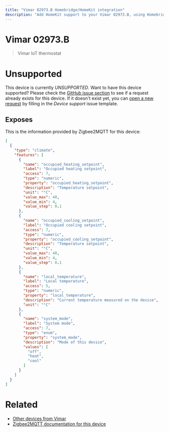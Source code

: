 ```yaml
---
title: "Vimar 02973.B Homebridge/HomeKit integration"
description: "Add HomeKit support to your Vimar 02973.B, using Homebridge, Zigbee2MQTT and homebridge-z2m."
---
```

<!---
This file has been GENERATED using src/docgen/docgen.ts
DO NOT EDIT THIS FILE MANUALLY!
-->
# Vimar 02973.B
> Vimar IoT thermostat


# Unsupported

This device is currently *UNSUPPORTED*.
Want to have this device supported? Please check the [GitHub issue section](https://github.com/itavero/homebridge-z2m/issues?q=02973.B) to see if a request already exists for this device.
If it doesn't exist yet, you can [open a new request](https://github.com/itavero/homebridge-z2m/issues/new?assignees=&labels=enhancement&template=device_support.yml&title=%5BDevice%5D+Vimar%2002973.B&model=Vimar%2002973.B&exposes=%5B%0A%20%20%7B%0A%20%20%20%20%22type%22%3A%20%22climate%22%2C%0A%20%20%20%20%22features%22%3A%20%5B%0A%20%20%20%20%20%20%7B%0A%20%20%20%20%20%20%20%20%22name%22%3A%20%22occupied_heating_setpoint%22%2C%0A%20%20%20%20%20%20%20%20%22label%22%3A%20%22Occupied%20heating%20setpoint%22%2C%0A%20%20%20%20%20%20%20%20%22access%22%3A%207%2C%0A%20%20%20%20%20%20%20%20%22type%22%3A%20%22numeric%22%2C%0A%20%20%20%20%20%20%20%20%22property%22%3A%20%22occupied_heating_setpoint%22%2C%0A%20%20%20%20%20%20%20%20%22description%22%3A%20%22Temperature%20setpoint%22%2C%0A%20%20%20%20%20%20%20%20%22unit%22%3A%20%22%C2%B0C%22%2C%0A%20%20%20%20%20%20%20%20%22value_max%22%3A%2040%2C%0A%20%20%20%20%20%20%20%20%22value_min%22%3A%204%2C%0A%20%20%20%20%20%20%20%20%22value_step%22%3A%200.1%0A%20%20%20%20%20%20%7D%2C%0A%20%20%20%20%20%20%7B%0A%20%20%20%20%20%20%20%20%22name%22%3A%20%22occupied_cooling_setpoint%22%2C%0A%20%20%20%20%20%20%20%20%22label%22%3A%20%22Occupied%20cooling%20setpoint%22%2C%0A%20%20%20%20%20%20%20%20%22access%22%3A%207%2C%0A%20%20%20%20%20%20%20%20%22type%22%3A%20%22numeric%22%2C%0A%20%20%20%20%20%20%20%20%22property%22%3A%20%22occupied_cooling_setpoint%22%2C%0A%20%20%20%20%20%20%20%20%22description%22%3A%20%22Temperature%20setpoint%22%2C%0A%20%20%20%20%20%20%20%20%22unit%22%3A%20%22%C2%B0C%22%2C%0A%20%20%20%20%20%20%20%20%22value_max%22%3A%2040%2C%0A%20%20%20%20%20%20%20%20%22value_min%22%3A%204%2C%0A%20%20%20%20%20%20%20%20%22value_step%22%3A%200.1%0A%20%20%20%20%20%20%7D%2C%0A%20%20%20%20%20%20%7B%0A%20%20%20%20%20%20%20%20%22name%22%3A%20%22local_temperature%22%2C%0A%20%20%20%20%20%20%20%20%22label%22%3A%20%22Local%20temperature%22%2C%0A%20%20%20%20%20%20%20%20%22access%22%3A%205%2C%0A%20%20%20%20%20%20%20%20%22type%22%3A%20%22numeric%22%2C%0A%20%20%20%20%20%20%20%20%22property%22%3A%20%22local_temperature%22%2C%0A%20%20%20%20%20%20%20%20%22description%22%3A%20%22Current%20temperature%20measured%20on%20the%20device%22%2C%0A%20%20%20%20%20%20%20%20%22unit%22%3A%20%22%C2%B0C%22%0A%20%20%20%20%20%20%7D%2C%0A%20%20%20%20%20%20%7B%0A%20%20%20%20%20%20%20%20%22name%22%3A%20%22system_mode%22%2C%0A%20%20%20%20%20%20%20%20%22label%22%3A%20%22System%20mode%22%2C%0A%20%20%20%20%20%20%20%20%22access%22%3A%207%2C%0A%20%20%20%20%20%20%20%20%22type%22%3A%20%22enum%22%2C%0A%20%20%20%20%20%20%20%20%22property%22%3A%20%22system_mode%22%2C%0A%20%20%20%20%20%20%20%20%22description%22%3A%20%22Mode%20of%20this%20device%22%2C%0A%20%20%20%20%20%20%20%20%22values%22%3A%20%5B%0A%20%20%20%20%20%20%20%20%20%20%22off%22%2C%0A%20%20%20%20%20%20%20%20%20%20%22heat%22%2C%0A%20%20%20%20%20%20%20%20%20%20%22cool%22%0A%20%20%20%20%20%20%20%20%5D%0A%20%20%20%20%20%20%7D%0A%20%20%20%20%5D%0A%20%20%7D%0A%5D) by filling in the _Device support_ issue template.

## Exposes

This is the information provided by Zigbee2MQTT for this device:

```json
[
  {
    "type": "climate",
    "features": [
      {
        "name": "occupied_heating_setpoint",
        "label": "Occupied heating setpoint",
        "access": 7,
        "type": "numeric",
        "property": "occupied_heating_setpoint",
        "description": "Temperature setpoint",
        "unit": "°C",
        "value_max": 40,
        "value_min": 4,
        "value_step": 0.1
      },
      {
        "name": "occupied_cooling_setpoint",
        "label": "Occupied cooling setpoint",
        "access": 7,
        "type": "numeric",
        "property": "occupied_cooling_setpoint",
        "description": "Temperature setpoint",
        "unit": "°C",
        "value_max": 40,
        "value_min": 4,
        "value_step": 0.1
      },
      {
        "name": "local_temperature",
        "label": "Local temperature",
        "access": 5,
        "type": "numeric",
        "property": "local_temperature",
        "description": "Current temperature measured on the device",
        "unit": "°C"
      },
      {
        "name": "system_mode",
        "label": "System mode",
        "access": 7,
        "type": "enum",
        "property": "system_mode",
        "description": "Mode of this device",
        "values": [
          "off",
          "heat",
          "cool"
        ]
      }
    ]
  }
]
```

# Related
* [Other devices from Vimar](../index.md#vimar)
* [Zigbee2MQTT documentation for this device](https://www.zigbee2mqtt.io/devices/02973.B.html)